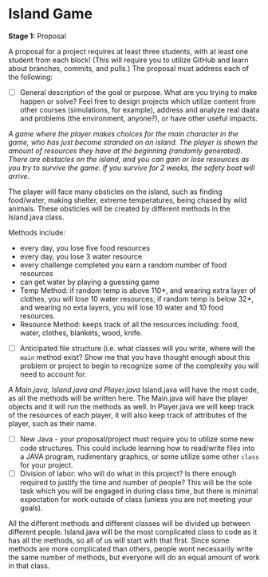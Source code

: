 # Island Game

**Stage 1:**  Proposal

A proposal for a project requires at least three students,
with at least one student from each block!  (This will require
you to utilize GitHub and learn about branches, commits, and pulls.)
The proposal must address each of the following:

- [ ] General description of the goal or purpose.  What are you trying to make happen or solve?  Feel free to design projects which utilize content from other courses (simulations, for example), address and analyze real daata and problems (the environment, anyone?), or have other useful impacts.

*A game where the player makes choices for the main character in the game, who has just become stranded on an island. The player is shown the amount of resources they have at the beginning (randomly generated). There are obstacles on the island, and you can gain or lose resources as you try to survive the game. If you survive for 2 weeks, the safety boat will arrive.*

The player will face many obsticles on the island, such as finding food/water, making shelter, extreme temperatures, being chased by wild animals. These obsticles will be created by different methods in the Island.java class. 

Methods include: 
- every day, you lose five food resources
- every  day, you lose 3 water resource 
- every challenge completed you earn a random number of food resources 
- can get water by playing a guessing game 
- Temp Method: if random temp is above 110*, and wearing extra layer of clothes, you will lose 10 water resources; if random temp is below 32*, and wearing no exta layers, you will lose 10 water and 10 food resources.
- Resource Method: keeps track of all the resources including: food, water, clothes, blankets, wood, knife.

- [ ] Anticipated file structure (i.e. what classes will you write, where will the `main` method exist?  Show me that you have thought enough about this problem or project to begin to recognize some of the complexity you will need to account for.

*A Main.java, Island.java and Player.java* Island.java will have the most code, as all the methods will be written here. The Main.java will have the player objects and it will run the methods as well. In Player.java we will keep track of the resources of each player, it will also keep track of attributes of the player, such as their name. 

- [ ] New Java - your proposal/project must require you to utilize some new code structures.  This could include learning how to read/write files into a JAVA program, rudimentary graphics, or some utilize some other `class` for your project.
- [ ] Division of labor:  who will do what in this project?  Is there enough required to justify the time and number of people?  This will be the sole task which you will be engaged in during class time, but there is minimal expectation for work outside of class (unless you are not meeting your goals).

All the different methods and different classes will be divided up between different people. Island.java will be the most complicated class to code as it has all the methods, so all of us will start with that first. Since some methods are more complicated than others, people wont necessarily write the same number of methods, but everyone will do an equal amount of work in that class. 
